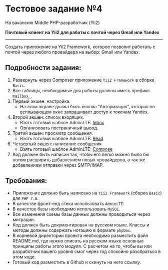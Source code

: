 # Тестовое задание №4

На вакансию Middle PHP-разработчик (Yii2)

**Почтовый клиент на Yii2 для работы с почтой через Gmail или Yandex**

---

Создать приложение на Yii2 Framework, которое позволит работать с почтой через любого провайдера на выбор: Gmail или Yandex.

## Подробности задания:

1. Развернуть через Composer приложение `Yii2 Framework` в cборке `Basic`.
2. Все таблицы, необходимые для работы должны иметь префикс `mailbox_`.
3. Первый экшен: настройка.
    - На этом экране должа быть кнопка "Авторизация", которая во всплывающем окне запрашивает доступ к токенам Yandex.
4. Второй экшен: список входящих.
    - Взять готовый шаблон AdminLTE: [Inbox](https://adminlte.io/themes/AdminLTE/pages/mailbox/mailbox.html)
    - Организовать постраничный вывод.
5. Третий экшен: просмотр сообщения.
    - Взять готовый шаблон AdminLTE: [Read](https://adminlte.io/themes/AdminLTE/pages/mailbox/read-mail.html)
6. Четвертый экшен: написание сообщения
    - Взять готовый шаблон AdminLTE: [Compose](https://adminlte.io/themes/AdminLTE/pages/mailbox/compose.html)
7. Код должен быть написан так, чтобы его легко можно было бы потом расширить добавлением новых провайдеров, а так же добавлением отправки через SMTP/IMAP.

## Требования:

- Приложение должно быть написано на `Yii2 Framework` (сборка `Basic`) для `PHP 7.0`.
- В качестве фронт-енд стека использовать `AdminLTE`.
- В качестве базы необходимо использовать `MySQL`.
- Все изменения схемы базы данных должны проводиться через миграции.
- Код должен быть документирован на русском языке. Классы и методы должны содержать нотацию в формате `phpDoc`.
- В корневой директории проекта необходимо разместить файл README.md, где нужно описать на русском языке основные принципы работы этого модуля. С расчетом на то, чтобы вы или разработчик вашего уровня смог через год спокойно разобраться в этом коде.
- Готовый код разместить в Github и скинуть на него ссылку.